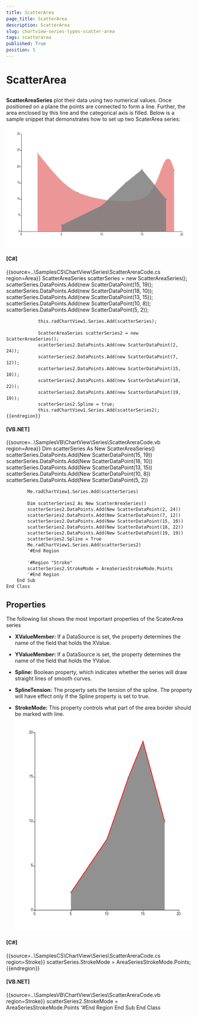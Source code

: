 ```yaml
---
title: ScatterArea
page_title: ScatterArea
description: ScatterArea
slug: chartview-series-types-scatter-area
tags: scatterarea
published: True
position: 5
---
```


# ScatterArea



## 

__ScatterAreaSeries__ plot their data using two numerical values. Once positioned on a plane the points are connected to form a line. 
          Further, the area enclosed by this line and the categorical axis is filled. Below is a sample snippet that demonstrates how to set up two ScaterArea series: 
        ![chartview-series-scatterarea 001](images/chartview-series-scatterarea001.png)

#### __[C#]__

{{source=..\SamplesCS\ChartView\Series\ScatterAreraCode.cs region=Area}}
	            ScatterAreaSeries scatterSeries = new ScatterAreaSeries();
	            scatterSeries.DataPoints.Add(new ScatterDataPoint(15, 19));
	            scatterSeries.DataPoints.Add(new ScatterDataPoint(18, 10));
	            scatterSeries.DataPoints.Add(new ScatterDataPoint(13, 15));
	            scatterSeries.DataPoints.Add(new ScatterDataPoint(10, 8));
	            scatterSeries.DataPoints.Add(new ScatterDataPoint(5, 2));
	
	            this.radChartView1.Series.Add(scatterSeries);
	
	            ScatterAreaSeries scatterSeries2 = new ScatterAreaSeries();
	            scatterSeries2.DataPoints.Add(new ScatterDataPoint(2, 24));
	            scatterSeries2.DataPoints.Add(new ScatterDataPoint(7, 12));
	            scatterSeries2.DataPoints.Add(new ScatterDataPoint(15, 10));
	            scatterSeries2.DataPoints.Add(new ScatterDataPoint(18, 22));
	            scatterSeries2.DataPoints.Add(new ScatterDataPoint(19, 19));
	            scatterSeries2.Spline = true;
	            this.radChartView1.Series.Add(scatterSeries2);          
	{{endregion}}



#### __[VB.NET]__

{{source=..\SamplesVB\ChartView\Series\ScatterAreraCode.vb region=Area}}
	        Dim scatterSeries As New ScatterAreaSeries()
	        scatterSeries.DataPoints.Add(New ScatterDataPoint(15, 19))
	        scatterSeries.DataPoints.Add(New ScatterDataPoint(18, 10))
	        scatterSeries.DataPoints.Add(New ScatterDataPoint(13, 15))
	        scatterSeries.DataPoints.Add(New ScatterDataPoint(10, 8))
	        scatterSeries.DataPoints.Add(New ScatterDataPoint(5, 2))
	
	        Me.radChartView1.Series.Add(scatterSeries)
	
	        Dim scatterSeries2 As New ScatterAreaSeries()
	        scatterSeries2.DataPoints.Add(New ScatterDataPoint(2, 24))
	        scatterSeries2.DataPoints.Add(New ScatterDataPoint(7, 12))
	        scatterSeries2.DataPoints.Add(New ScatterDataPoint(15, 10))
	        scatterSeries2.DataPoints.Add(New ScatterDataPoint(18, 22))
	        scatterSeries2.DataPoints.Add(New ScatterDataPoint(19, 19))
	        scatterSeries2.Spline = True
	        Me.radChartView1.Series.Add(scatterSeries2)
	        '#End Region
	
	        '#Region "Stroke"
	        scatterSeries2.StrokeMode = AreaSeriesStrokeMode.Points
	        '#End Region
	    End Sub
	End Class
	



## Properties

The following list shows the most important properties of the ScaterArea series

* __XValueMember:__ If a DataSource is set, the property determines the name of the field that holds the XValue.

* __YValueMember:__ If a DataSource is set, the property determines the name of the field that holds the YValue.

* __Spline:__ Boolean property, which indicates whether the series will draw straight lines of smooth curves.

* __SplineTension:__ The property sets the tension of the spline. The property will have effect only if the Spline property is set to true.

* __StrokeMode:__ This property controls what part of the area border should be marked with line.![chartview-series-scatterarea 002](images/chartview-series-scatterarea002.png)

#### __[C#]__

{{source=..\SamplesCS\ChartView\Series\ScatterAreraCode.cs region=Stroke}}
	            scatterSeries.StrokeMode = AreaSeriesStrokeMode.Points;
	{{endregion}}



#### __[VB.NET]__

{{source=..\SamplesVB\ChartView\Series\ScatterAreraCode.vb region=Stroke}}
	        scatterSeries2.StrokeMode = AreaSeriesStrokeMode.Points
	        '#End Region
	    End Sub
	End Class
	


